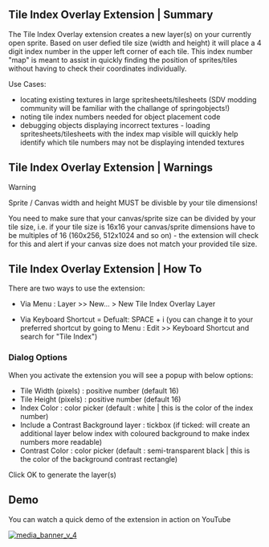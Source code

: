 
## Tile Index Overlay Extension | Summary

The Tile Index Overlay extension creates a new layer(s) on your currently open sprite. Based on user defied tile size (width and height) it will place a 4 digit index number in the upper left corner of each tile. This index number "map" is meant to assist in quickly finding the position of sprites/tiles without having to check their coordinates individually.

Use Cases:
* locating existing textures in large spritesheets/tilesheets (SDV modding community will be familiar with the challange of springobjects!)
* noting tile index numbers needed for object placement code
* debugging objects displaying incorrect textures - loading spritesheets/tilesheets with the index map visible will quickly help identify which tile numbers may not be displaying intended textures

## Tile Index Overlay Extension | Warnings

> [!WARNING]
> Sprite / Canvas width and height MUST be divisble by your tile dimensions!

You need to make sure that your canvas/sprite size can be divided by your tile size, i.e. if your tile size is 16x16 your canvas/sprite dimensions have to be multiples of 16 (160x256, 512x1024 and so on) - the extension will check for this and alert if your canvas size does not match your provided tile size.

## Tile Index Overlay Extension | How To

There are two ways to use the extension:

* Via Menu : Layer >> New... > New Tile Index Overlay Layer
  
* Via Keyboard Shortcut = Defualt: SPACE + i (you can change it to your preferred shortcut by going to Menu : Edit >> Keyboard Shortcut and search for "Tile Index")

### Dialog Options
When you activate the extension you will see a popup with below options:

* Tile Width (pixels) : positive number (default 16)
* Tile Height (pixels) : positive number (default 16)
* Index Color : color picker (default : white | this is the color of the index number)
* Include a Contrast Background layer : tickbox (if ticked: will create an additional layer below index with coloured background to make index numbers more readable)
* Contrast Color : color picker (default : semi-transparent black | this is the color of the background contrast rectangle)

Click OK to generate the layer(s)

## Demo
You can watch a quick demo of the extension in action on YouTube

[![media_banner_v_4](https://github.com/user-attachments/assets/da15b316-2f4e-416a-aebd-87330527e67e "Aseprite Extension demo thumbnail link image")](https://youtu.be/SQJzuqcKaF4?si=KVwtO6VCr8Rl2McC)

